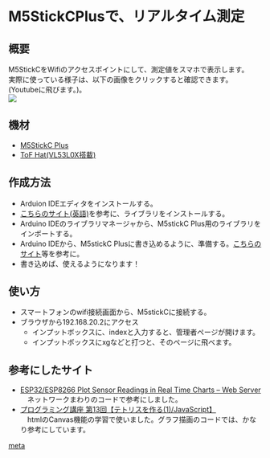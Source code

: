 # M5StickCPlusで、リアルタイム測定
## 概要
M5StickCをWifiのアクセスポイントにして、測定値をスマホで表示します。  
実際に使っている様子は、以下の画像をクリックすると確認できます。(Youtubeに飛びます。)。  
[![](http://img.youtube.com/vi/dR3Dypq_xo0/0.jpg)](http://www.youtube.com/watch?v=dR3Dypq_xo0 "")

## 機材
- [M5StickC Plus](https://www.switch-science.com/catalog/6470/)  
- [ToF Hat(VL53L0X搭載)](https://www.switch-science.com/catalog/6059/)  

## 作成方法
- Arduion IDEエディタをインストールする。
- [こちらのサイト(英語)](https://randomnerdtutorials.com/esp32-esp8266-plot-chart-web-server/)を参考に、ライブラリをインストールする。
- Arduino IDEのライブラリマネージャから、M5stickC Plus用のライブラリをインポートする。
- Arduino IDEから、M5stickC Plusに書き込めるように、準備する。[こちらのサイト](https://deviceplus.jp/hobby/entry_069/)等を参考に。
- 書き込めば、使えるようになります！


## 使い方
- スマートフォンのwifi接続画面から、M5stickCに接続する。
- ブラウザから192.168.20.2にアクセス
    - インプットボックスに、indexと入力すると、管理者ページが開けます。
    - インプットボックスにxgなどと打つと、そのページに飛べます。  

## 参考にしたサイト
- [ESP32/ESP8266 Plot Sensor Readings in Real Time Charts – Web Server](https://randomnerdtutorials.com/esp32-esp8266-plot-chart-web-server/)  
　ネットワークまわりのコードで参考にしました。
- [プログラミング講座 第13回【テトリスを作る(1)/JavaScript】](https://www.youtube.com/watch?v=LJlKaTwtSdI)  
　htmlのCanvas機能の学習で使いました。グラフ描画のコードでは、かなり参考にしています。  
  

[meta](https://phys-ken.github.io/M5stickCPlus-RealtimeSensor/README.html)